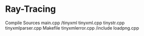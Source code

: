 # Ray-Tracing

Compile Sources
main.cpp
/tinyxml
	tinyxml.cpp
	tinystr.cpp
	tinyxmlparser.cpp
	Makefile
	tinyxmlerror.cpp
/include
	loadpng.cpp	